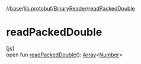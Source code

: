 //[base](../../../index.md)/[lib.protobuf](../index.md)/[BinaryReader](index.md)/[readPackedDouble](read-packed-double.md)

# readPackedDouble

[js]\
open fun [readPackedDouble](read-packed-double.md)(): [Array](https://kotlinlang.org/api/latest/jvm/stdlib/kotlin/-array/index.html)&lt;[Number](https://kotlinlang.org/api/latest/jvm/stdlib/kotlin/-number/index.html)&gt;
